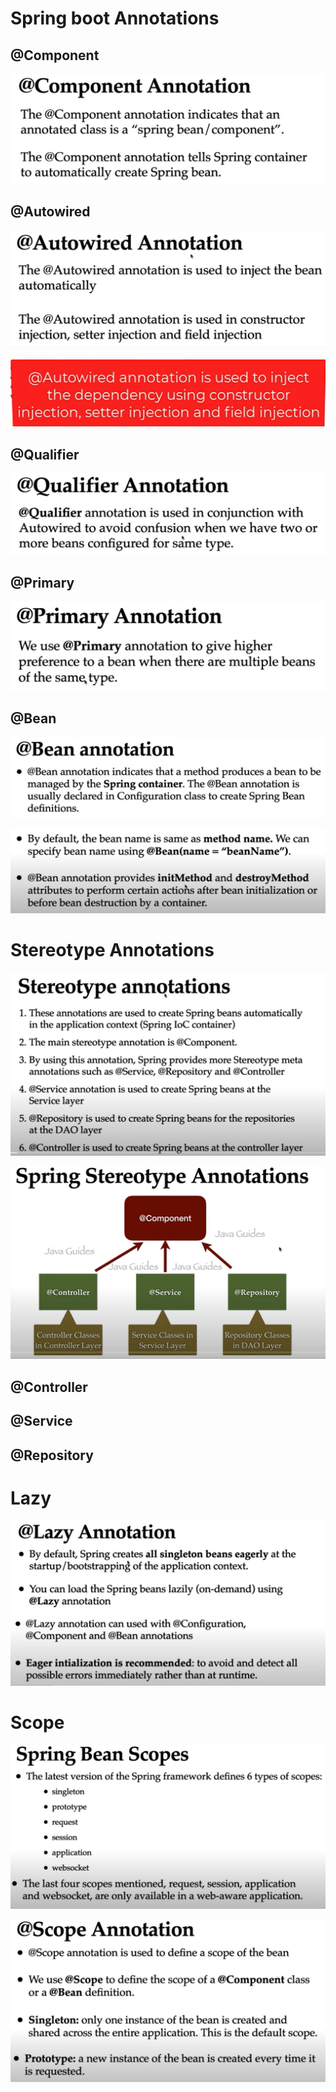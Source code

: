 <h1>Spring boot Annotations</h1>
<h2>@Component</h2>

![img.png](images/component.png)
<h2>@Autowired</h2>

![img.png](images/autowired.png)

![img.png](images/autowired-2.png)

<h2>@Qualifier</h2>

![img.png](images/qualifier.png)

<h2>@Primary</h2>

![img.png](images/primary.png)

<h2>@Bean</h2>

![img.png](images/bean.png)

![img.png](images/bean-2.png)

<h1>Stereotype Annotations</h1>

![img.png](images/stereotype.png)

![img.png](images/stereotype-2.png)

<h2>@Controller</h2>
<h2>@Service</h2>
<h2>@Repository</h2>

<h1>Lazy </h1>

![img.png](images/lazy.png)

<h1>Scope</h1>

![img.png](images/socpe.png)

![img.png](images/scope-2.png)


